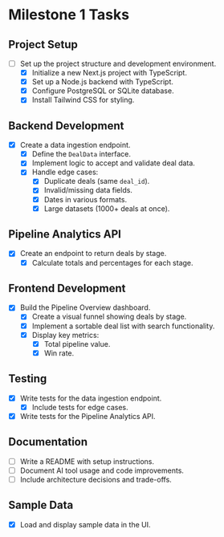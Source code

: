 # Milestone 1 Tasks

## Project Setup

- [ ] Set up the project structure and development environment.
  - [x] Initialize a new Next.js project with TypeScript.
  - [x] Set up a Node.js backend with TypeScript.
  - [x] Configure PostgreSQL or SQLite database.
  - [x] Install Tailwind CSS for styling.

## Backend Development

- [x] Create a data ingestion endpoint.
  - [x] Define the `DealData` interface.
  - [x] Implement logic to accept and validate deal data.
  - [x] Handle edge cases:
    - [x] Duplicate deals (same `deal_id`).
    - [x] Invalid/missing data fields.
    - [x] Dates in various formats.
    - [x] Large datasets (1000+ deals at once).

## Pipeline Analytics API

- [x] Create an endpoint to return deals by stage.
  - [x] Calculate totals and percentages for each stage.

## Frontend Development

- [x] Build the Pipeline Overview dashboard.
  - [x] Create a visual funnel showing deals by stage.
  - [x] Implement a sortable deal list with search functionality.
  - [x] Display key metrics:
    - [x] Total pipeline value.
    - [x] Win rate.

## Testing

- [x] Write tests for the data ingestion endpoint.
  - [x] Include tests for edge cases.
- [x] Write tests for the Pipeline Analytics API.

## Documentation

- [ ] Write a README with setup instructions.
- [ ] Document AI tool usage and code improvements.
- [ ] Include architecture decisions and trade-offs.

## Sample Data

- [x] Load and display sample data in the UI.

